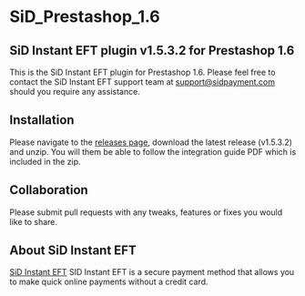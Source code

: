 # SiD_Prestashop_1.6
## SiD Instant EFT plugin v1.5.3.2 for Prestashop 1.6

This is the SiD Instant EFT plugin for Prestashop 1.6. Please feel free to contact the SiD Instant EFT support team at support@sidpayment.com should you require any assistance.

## Installation

Please navigate to the [releases page](https://github.com/SiD-Instant-EFT/SiD_Prestashop_1.6/releases), download the latest release (v1.5.3.2) and unzip. You will them be able to follow the integration guide PDF which is included in the zip.

## Collaboration

Please submit pull requests with any tweaks, features or fixes you would like to share.

## About SiD Instant EFT

[SiD Instant EFT](https://sidpayment.com/) SID Instant EFT is a secure payment method that allows you to make quick online payments without a credit card.
